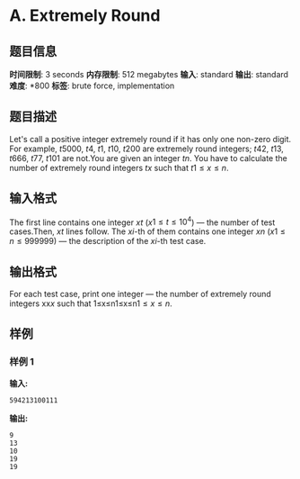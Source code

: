 # A. Extremely Round

## 题目信息

**时间限制**: 3 seconds
**内存限制**: 512 megabytes
**输入**: standard
**输出**: standard
**难度**: *800
**标签**: brute force, implementation

## 题目描述

Let's call a positive integer extremely round if it has only one non-zero digit. For example, $t$$5000$, $t$$4$, $t$$1$, $t$$10$, $t$$200$ are extremely round integers; $t$$42$, $t$$13$, $t$$666$, $t$$77$, $t$$101$ are not.You are given an integer $t$$n$. You have to calculate the number of extremely round integers $t$$x$ such that $t$$1 \le x \le n$.

## 输入格式

The first line contains one integer $x$$t$ ($x$$1 \le t \le 10^4$) — the number of test cases.Then, $x$$t$ lines follow. The $x$$i$-th of them contains one integer $x$$n$ ($x$$1 \le n \le 999999$) — the description of the $x$$i$-th test case.

## 输出格式

For each test case, print one integer — the number of extremely round integers xx$x$ such that 1≤x≤n1≤x≤n$1 \le x \le n$.

## 样例

### 样例 1

**输入:**
```
594213100111
```

**输出:**
```
9
13
10
19
19
```
